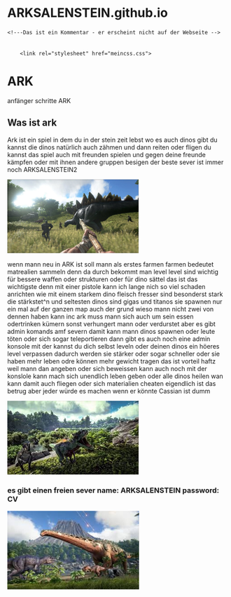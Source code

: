 # ARKSALENSTEIN.github.io
<!doctype html>
<html lang="de">

<head>
    <title>ARK</title>

    <!---Das ist ein Kommentar - er erscheint nicht auf der Webseite -->

   
        <link rel="stylesheet" href="meincss.css"> 
   
</head>

<body>
<h1> ARK </h1>

<p> anfänger schritte ARK </p>

<h2> Was ist ark  </h2>

<p> Ark ist ein spiel in dem du in der stein zeit lebst wo es auch dinos gibt du kannst die dinos natürlich auch zähmen und dann reiten oder fligen  du kannst das spiel auch mit freunden spielen 
 und gegen deine freunde kämpfen oder mit ihnen andere gruppen besigen der beste sever ist immer noch ARKSALENSTEIN2 </p>
<img src=" ARK1.JPG" width="300"  />
<p> wenn mann neu in ARK ist soll mann als erstes farmen farmen bedeutet matrealien sammeln denn da durch bekommt man level
level sind wichtig für bessere waffen oder strukturen oder für dino sättel das ist das wichtigste denn mit einer pistole kann ich lange nich so viel schaden
anrichten wie mit einem starkem dino fleisch fresser sind besonderst stark die stärkstet^n und seltesten dinos sind gigas und titanos 
sie spawnen nur ein mal auf der ganzen map auch der grund wieso mann nicht zwei von dennen haben kann inc ark muss mann sich auch um sein essen odertrinken kümern 
sonst verhungert mann oder verdurstet aber es gibt admin komands amf severn
damit kann mann dinos spawnen oder leute töten oder sich sogar teleportieren dann gibt es auch noch eine admin konsole  mit der kannst du dich selbst leveln oder deinen dinos ein höeres level verpassen dadurch werden sie stärker oder
sogar schneller oder sie haben mehr leben odre können mehr gewicht tragen das ist vorteil haftz weil mann dan angeben oder sich beweissen kann auch noch mit der konslole kann mach sich unendlich leben geben oder alle dinos heilen 
wan kann damit auch fliegen oder sich materialien cheaten eigendlich ist das betrug
aber jeder würde es machen wenn er könnte  Cassian ist dumm </p>
<img src=" ARK3.jfif" width="300"  />

<h3>es gibt einen freien sever name: ARKSALENSTEIN  password: CV </h3>

 <img src=" ARK4.jfif" width="301"  />



</body>

</html>
